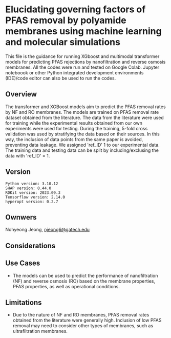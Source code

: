 # Elucidating governing factors of PFAS removal by polyamide membranes using machine learning and molecular simulations

This file is the guidance for running XGboost and multimodal transformer models for predicting PFAS rejections by nanofiltration and reverse osmosis membranes. All the codes were run and tested on Google Colab. Jupyter noteboook or other Python integrated development environments (IDE)/code editor can also be used to run the codes.

## Overview

The transformer and XGBoost models aim to predict the PFAS removal rates by NF and RO membranes. The models are trained on PFAS removal rate dataset obtained from the literature. The data from the literature were used for training while the experimental results obtained from our own experiments were used for testing. During the training, 5-fold cross validation was used by stratifying the data based on their sources. In this way, the inclusion of data points from the same paper is avoided, preventing data leakage. We assigned 'ref_ID' 1 to our experimental data. The training data and testing data can be split by including/exclusing the data with 'ref_ID' = 1. 

## Version

```
Python version: 3.10.12
SHAP version: 0.44.0
RDKit version: 2023.09.3
Tensorflow version: 2.14.0
hyperopt version: 0.2.7
```

## Ownwers
Nohyeong Jeong, njeong6@gatech.edu

## Considerations

## Use Cases
* The models can be used to predict the performance of nanofiltration (NF) and reverse osmosis (RO) based on the membrane properties, PFAS properties, as well as operational conditions.

## Limitations
* Due to the nature of NF and RO membranes, PFAS removal rates obtained from the literature were generally high. Inclusion of low PFAS removal may need to consider other types of membranes, such as ultrafiltration membranes.
